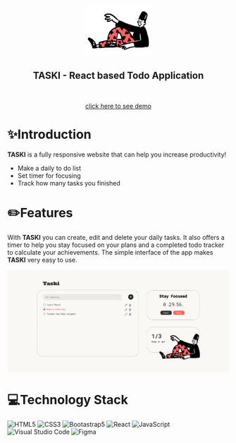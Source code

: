 <p align="center">
    <img style="width:30%" src="src/image/men.png" >
    <h2 align="center"><b>TASKI - React based Todo Application</b></h2>
    <br />  
    <p align = center>
         <a  href="https://yvm00.github.io/todo-app-react/">click here to see demo</a>
    </p>
   
</p>

# ✨Introduction

**TASKI** is a fully responsive website that can help you increase productivity!
- Make a daily to do list
- Set timer for focusing
- Track how many tasks you finished


# ✏️Features
With **TASKI** you can create, edit and delete your daily tasks. It also offers a timer to help you stay focused on your plans and a completed todo tracker to calculate your achievements. The simple interface of the app makes **TASKI** very easy to use. 

<img src="src/image/todo-active.png" >

# 💻Technology Stack

![HTML5](https://img.shields.io/badge/html5-%23E34F26.svg?style=for-the-badge&logo=html5&logoColor=white)
![CSS3](https://img.shields.io/badge/css3-%231572B6.svg?style=for-the-badge&logo=css3&logoColor=white)
![Bootastrap5](https://img.shields.io/badge/bootstrap-%237952B3.svg?style=for-the-badge&logo=bootstrap&logoColor=white)
![React](https://img.shields.io/badge/react-%2361DAFB.svg?style=for-the-badge&logo=react&logoColor=white)
![JavaScript](https://img.shields.io/badge/javascript-%23323330.svg?style=for-the-badge&logo=javascript&logoColor=%23F7DF1E)
![Visual Studio Code](https://img.shields.io/badge/Visual%20Studio%20Code-0078d7.svg?style=for-the-badge&logo=visual-studio-code&logoColor=white)
![Figma](https://img.shields.io/badge/figma-%23F24E1E.svg?style=for-the-badge&logo=figma&logoColor=white)
